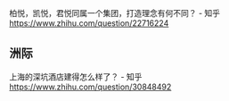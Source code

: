 
柏悦，凯悦，君悦同属一个集团，打造理念有何不同？ - 知乎 https://www.zhihu.com/question/22716224

## 洲际

上海的深坑酒店建得怎么样了？ - 知乎 https://www.zhihu.com/question/30848492
